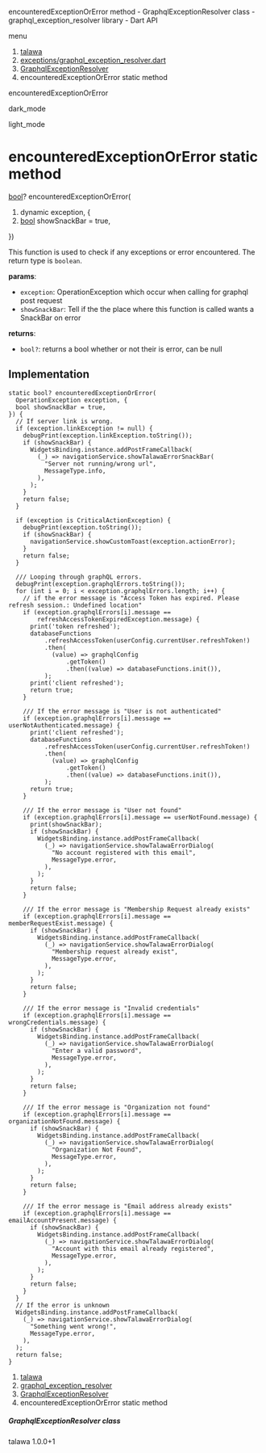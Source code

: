 




encounteredExceptionOrError method - GraphqlExceptionResolver class - graphql\_exception\_resolver library - Dart API







menu

1. [talawa](../../index.html)
2. [exceptions/graphql\_exception\_resolver.dart](../../file-___home_harshil_Desktop_open-source_palisadoes_talawa_lib_exceptions_graphql_exception_resolver/)
3. [GraphqlExceptionResolver](../../file-___home_harshil_Desktop_open-source_palisadoes_talawa_lib_exceptions_graphql_exception_resolver/GraphqlExceptionResolver-class.html)
4. encounteredExceptionOrError static method

encounteredExceptionOrError


dark\_mode

light\_mode




# encounteredExceptionOrError static method


[bool](https://api.flutter.dev/flutter/dart-core/bool-class.html)?
encounteredExceptionOrError(

1. dynamic exception, {
2. [bool](https://api.flutter.dev/flutter/dart-core/bool-class.html) showSnackBar = true,

})

This function is used to check if any exceptions or error encountered. The return type is `boolean`.

**params**:

* `exception`: OperationException which occur when calling for graphql post request
* `showSnackBar`: Tell if the the place where this function is called wants a SnackBar on error

**returns**:

* `bool?`: returns a bool whether or not their is error, can be null

## Implementation

```
static bool? encounteredExceptionOrError(
  OperationException exception, {
  bool showSnackBar = true,
}) {
  // If server link is wrong.
  if (exception.linkException != null) {
    debugPrint(exception.linkException.toString());
    if (showSnackBar) {
      WidgetsBinding.instance.addPostFrameCallback(
        (_) => navigationService.showTalawaErrorSnackBar(
          "Server not running/wrong url",
          MessageType.info,
        ),
      );
    }
    return false;
  }

  if (exception is CriticalActionException) {
    debugPrint(exception.toString());
    if (showSnackBar) {
      navigationService.showCustomToast(exception.actionError);
    }
    return false;
  }

  /// Looping through graphQL errors.
  debugPrint(exception.graphqlErrors.toString());
  for (int i = 0; i < exception.graphqlErrors.length; i++) {
    // if the error message is "Access Token has expired. Please refresh session.: Undefined location"
    if (exception.graphqlErrors[i].message ==
        refreshAccessTokenExpiredException.message) {
      print('token refreshed');
      databaseFunctions
          .refreshAccessToken(userConfig.currentUser.refreshToken!)
          .then(
            (value) => graphqlConfig
                .getToken()
                .then((value) => databaseFunctions.init()),
          );
      print('client refreshed');
      return true;
    }

    /// If the error message is "User is not authenticated"
    if (exception.graphqlErrors[i].message == userNotAuthenticated.message) {
      print('client refreshed');
      databaseFunctions
          .refreshAccessToken(userConfig.currentUser.refreshToken!)
          .then(
            (value) => graphqlConfig
                .getToken()
                .then((value) => databaseFunctions.init()),
          );
      return true;
    }

    /// If the error message is "User not found"
    if (exception.graphqlErrors[i].message == userNotFound.message) {
      print(showSnackBar);
      if (showSnackBar) {
        WidgetsBinding.instance.addPostFrameCallback(
          (_) => navigationService.showTalawaErrorDialog(
            "No account registered with this email",
            MessageType.error,
          ),
        );
      }
      return false;
    }

    /// If the error message is "Membership Request already exists"
    if (exception.graphqlErrors[i].message == memberRequestExist.message) {
      if (showSnackBar) {
        WidgetsBinding.instance.addPostFrameCallback(
          (_) => navigationService.showTalawaErrorDialog(
            "Membership request already exist",
            MessageType.error,
          ),
        );
      }
      return false;
    }

    /// If the error message is "Invalid credentials"
    if (exception.graphqlErrors[i].message == wrongCredentials.message) {
      if (showSnackBar) {
        WidgetsBinding.instance.addPostFrameCallback(
          (_) => navigationService.showTalawaErrorDialog(
            "Enter a valid password",
            MessageType.error,
          ),
        );
      }
      return false;
    }

    /// If the error message is "Organization not found"
    if (exception.graphqlErrors[i].message == organizationNotFound.message) {
      if (showSnackBar) {
        WidgetsBinding.instance.addPostFrameCallback(
          (_) => navigationService.showTalawaErrorDialog(
            "Organization Not Found",
            MessageType.error,
          ),
        );
      }
      return false;
    }

    /// If the error message is "Email address already exists"
    if (exception.graphqlErrors[i].message == emailAccountPresent.message) {
      if (showSnackBar) {
        WidgetsBinding.instance.addPostFrameCallback(
          (_) => navigationService.showTalawaErrorDialog(
            "Account with this email already registered",
            MessageType.error,
          ),
        );
      }
      return false;
    }
  }
  // If the error is unknown
  WidgetsBinding.instance.addPostFrameCallback(
    (_) => navigationService.showTalawaErrorDialog(
      "Something went wrong!",
      MessageType.error,
    ),
  );
  return false;
}
```

 


1. [talawa](../../index.html)
2. [graphql\_exception\_resolver](../../file-___home_harshil_Desktop_open-source_palisadoes_talawa_lib_exceptions_graphql_exception_resolver/)
3. [GraphqlExceptionResolver](../../file-___home_harshil_Desktop_open-source_palisadoes_talawa_lib_exceptions_graphql_exception_resolver/GraphqlExceptionResolver-class.html)
4. encounteredExceptionOrError static method

##### GraphqlExceptionResolver class





talawa
1.0.0+1






